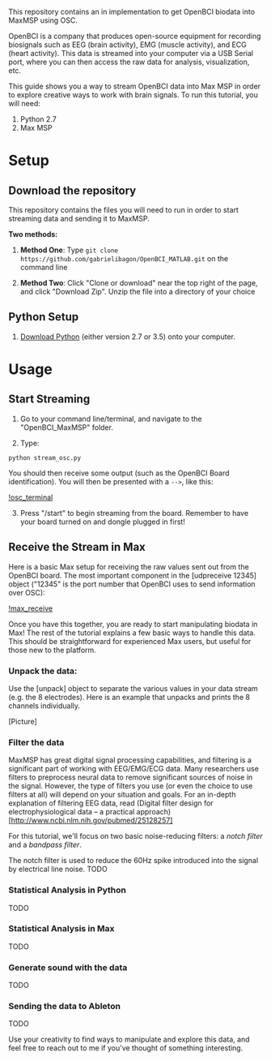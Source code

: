 This repository contains an in implementation to get OpenBCI biodata into MaxMSP using OSC.

OpenBCI is a company that produces open-source equipment for recording biosignals such as EEG (brain activity), EMG (muscle activity), and ECG (heart activity). This data is streamed into your computer via a USB Serial port, where you can then access the raw data for analysis, visualization, etc.

This guide shows you a way to stream OpenBCI data into Max MSP in order to explore creative ways to work with brain signals. To run this tutorial, you will need:

1. Python 2.7 
2. Max MSP

# Setup
## Download the repository
This repository contains the files you will need to run in order to start streaming data and sending it to MaxMSP. 

**Two methods:** 

  1. **Method One**: Type `git clone https://github.com/gabrielibagon/OpenBCI_MATLAB.git` on the command line

  2. **Method Two**: Click "Clone or download" near the top right of the page, and click "Download Zip". Unzip the file into a directory of your choice

## Python Setup
  1. [Download Python](https://www.python.org/downloads/) (either version 2.7 or 3.5) onto your computer.

# Usage
## Start Streaming
1. Go to your command line/terminal, and navigate to the "OpenBCI_MaxMSP" folder.

2. Type:

  `python stream_osc.py`

  You should then receive some output (such as the OpenBCI Board identification). You will then be presented with a `-->`, like this:

  [!osc_terminal](./Pictures/osc_terminal.jpg)

  	
3. Press "/start" to begin streaming from the board. Remember to have your board turned on and dongle plugged in first!

## Receive the Stream in Max

Here is a basic Max setup for receiving the raw values sent out from the OpenBCI board. The most important component in the [udpreceive 12345] object ("12345" is the port number that OpenBCI uses to send information over OSC):

[!max_receive](./Pictures/max_receive.gif)

Once you have this together, you are ready to start manipulating biodata in Max! The rest of the tutorial explains a few basic ways to handle this data. This should be straightforward for experienced Max users, but useful for those new to the platform.

### Unpack the data: 

Use the [unpack] object to separate the various values in your data stream (e.g. the 8 electrodes). Here is an example that unpacks and prints the 8 channels individually.

[Picture]

### Filter the data

MaxMSP has great digital signal processing capabilities, and filtering is a significant part of working with EEG/EMG/ECG data. Many researchers use filters to preprocess neural data to remove significant sources of noise in the signal. However, the type of filters you use (or even the choice to use filters at all) will depend on your situation and goals. For an in-depth explanation of filtering EEG data, read (Digital filter design for electrophysiological data – a practical  approach)[http://www.ncbi.nlm.nih.gov/pubmed/25128257]

For this tutorial, we'll focus on two basic noise-reducing filters: a *notch filter* and a *bandpass filter*.

The notch filter is used to reduce the 60Hz spike introduced into the signal by electrical line noise.
TODO

### Statistical Analysis in Python
TODO

### Statistical Analysis in Max
TODO

### Generate sound with the data
TODO

### Sending the data to Ableton
TODO

Use your creativity to find ways to manipulate and explore this data, and feel free to reach out to me if you've thought of something interesting.


